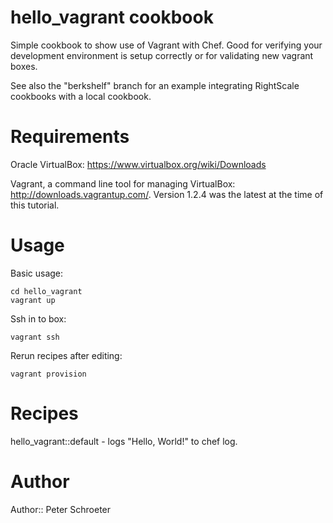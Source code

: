 # hello_vagrant cookbook

Simple cookbook to show use of Vagrant with Chef.  Good for verifying
your development environment is setup correctly or for validating new vagrant
boxes.

See also the "berkshelf" branch for an example integrating RightScale 
cookbooks with a local cookbook.

# Requirements

Oracle VirtualBox: https://www.virtualbox.org/wiki/Downloads

Vagrant, a command line tool for managing VirtualBox: http://downloads.vagrantup.com/.
Version 1.2.4 was the latest at the time of this tutorial.

# Usage

Basic usage:

    cd hello_vagrant
    vagrant up

Ssh in to box:

    vagrant ssh

Rerun recipes after editing:

    vagrant provision

# Recipes

hello_vagrant::default - logs "Hello, World!" to chef log.

# Author

Author:: Peter Schroeter
